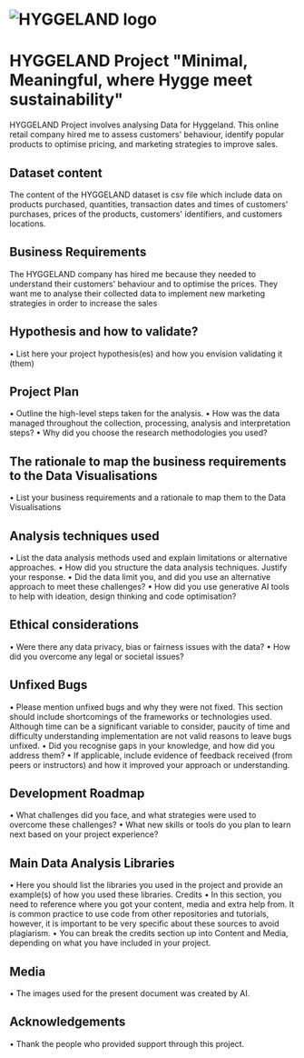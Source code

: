 # ![HYGGELAND logo]()

# **HYGGELAND Project "Minimal, Meaningful, where Hygge meet sustainability"** 
HYGGELAND Project involves analysing Data for Hyggeland. This online retail company hired me to assess customers' behaviour, identify popular products to optimise pricing, and marketing strategies to improve sales. 
 
## **Dataset content**
The content of the HYGGELAND dataset is csv file which include data on products purchased, quantities, transaction dates and times of customers' purchases, prices of the products, customers' identifiers, and customers locations.
## **Business Requirements**
The HYGGELAND company has hired me because they needed to understand their customers' behaviour  and to optimise the prices. They want me to analyse their collected data to implement new marketing strategies in order to increase the sales
## **Hypothesis and how to validate?**
•	List here your project hypothesis(es) and how you envision validating it (them)
## **Project Plan**
•	Outline the high-level steps taken for the analysis.
•	How was the data managed throughout the collection, processing, analysis and interpretation steps?
•	Why did you choose the research methodologies you used?
## **The rationale to map the business requirements to the Data Visualisations**
•	List your business requirements and a rationale to map them to the Data Visualisations 
## **Analysis techniques used**
•	List the data analysis methods used and explain limitations or alternative approaches.
•	How did you structure the data analysis techniques. Justify your response.
•	Did the data limit you, and did you use an alternative approach to meet these challenges?
•	How did you use generative AI tools to help with ideation, design thinking and code optimisation?
## **Ethical considerations**
•	Were there any data privacy, bias or fairness issues with the data?
•	How did you overcome any legal or societal issues?

## **Unfixed Bugs**
•	Please mention unfixed bugs and why they were not fixed. This section should include shortcomings of the frameworks or technologies used. Although time can be a significant variable to consider, paucity of time and difficulty understanding implementation are not valid reasons to leave bugs unfixed.
•	Did you recognise gaps in your knowledge, and how did you address them?
•	If applicable, include evidence of feedback received (from peers or instructors) and how it improved your approach or understanding.
## **Development Roadmap**
•	What challenges did you face, and what strategies were used to overcome these challenges?
•	What new skills or tools do you plan to learn next based on your project experience?

## **Main Data Analysis Libraries**
•	Here you should list the libraries you used in the project and provide an example(s) of how you used these libraries.
Credits
•	In this section, you need to reference where you got your content, media and extra help from. It is common practice to use code from other repositories and tutorials, however, it is important to be very specific about these sources to avoid plagiarism.
•	You can break the credits section up into Content and Media, depending on what you have included in your project.

## **Media**
•	The images used for  the present document was created by AI.
## **Acknowledgements**
•	Thank the people who provided support through this project.
